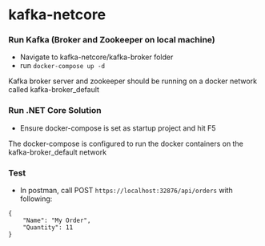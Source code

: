 # kafka-netcore

### Run Kafka (Broker and Zookeeper on local machine)
- Navigate to kafka-netcore/kafka-broker folder
- run `docker-compose up -d`

Kafka broker server and zookeeper should be running on a docker network called kafka-broker_default

### Run .NET Core Solution
- Ensure docker-compose is set as startup project and hit F5

The docker-compose is configured to run the docker containers on the kafka-broker_default network

### Test
- In postman, call POST `https://localhost:32876/api/orders` with following:

```
{
    "Name": "My Order",
    "Quantity": 11
}
```

